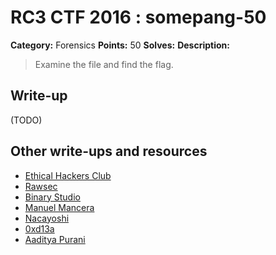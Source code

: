 # RC3 CTF 2016 : somepang-50

**Category:** Forensics
**Points:** 50
**Solves:**
**Description:**

> Examine the file and find the flag.

## Write-up

(TODO)

## Other write-ups and resources

* [Ethical Hackers Club](https://ethicalhackers.club/Forensics-write-ups/#SomePang)
* [Rawsec](http://rawsec.ml/en/RC3CTF-2016-forensics-50-somepang/)
* [Binary Studio](https://binarystud.io/rc3-ctf-2016-some-pang-forensics-50.html)
* [Manuel Mancera](https://github.com/Sinkmanu/CTF/blob/master/RC3-2016-Somepang-50.py)
* [Nacayoshi](https://nacayoshi00.wordpress.com/2016/11/22/rc3-ctf-2016/)
* [0xd13a](https://0xd13a.github.io/ctfs/rc3ctf2016/some-pang)
* [Aaditya Purani](https://aadityapurani.com/2016/11/21/rc3-ctf-2016-write-ups/)
